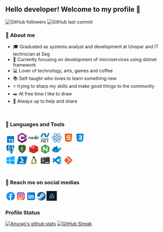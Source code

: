 ## Hello developer! Welcome to my profile :raising_hand:
![GitHub followers](https://img.shields.io/github/followers/YagoBiermann?style=flat-square) ![GitHub last commit](https://img.shields.io/github/last-commit/YagoBiermann/ChessGame?style=flat-square)
<br />

### :book: **About me**
* :mortar_board: Graduated as systems analyst and development at Unopar and IT technician at Seg
* :dart: Currently focusing on development of microservices using dotnet framework
* :computer: Lover of technology, arts, games and coffee
* :books: Self-taught who loves to learn something new
* ⚡ trying to sharp my skills and make good things to the community
* :black_nib: At free time I like to draw
* :speech_balloon: Always up to help and share
<br />

### :wrench: Languages and Tools
<img alt="Typescript" width="32px" src="./icons/typescript.png" />  <img alt="c#" width="32px" src="./icons/c%23.png" /> <img alt="nodejs" width="32px" src="./icons/nodejs.png" /> <img alt="dotnet" width="32px" src="./icons/dotnet.png" /> <img alt="react" width="32px" src="./icons/react.png" /> <img alt="html" width="32px" src="./icons/html.png" /> <img alt="css" width="32px" src="./icons/css.png" /> <br>
<img alt="postgresql" width="32px" src="./icons/postgresql.png" /> <img alt="mongodb" width="32px" src="./icons/mongodb.png" /> <img alt="redis" width="32px" src="./icons/redis.png" /> <img alt="nginx" width="32px" src="./icons/nginx.png" /> <img alt="docker" width="32px" src="./icons/docker.png" /> <br/>
<img alt="windows-10" width="32px" src="./icons/windows-10.png" /> <img alt="powershell" width="32px" src="./icons/powershell.png" /> <img alt="linux" width="32px" src="./icons/linux.png" /> <img alt="terminal" width="32px" src="./icons/terminal.png" /> <img alt="vscode" width="32px" src="./icons/vscode.png" /> <img alt="git" width="32px" src="./icons/git.png" /> <br>
<br/>

### :telescope: Reach me on social medias

<a href="https://www.facebook.com/yagobiermann">
  <img align="left" alt="Yago Biermann | Facebook" width="32px" src="./icons/facebook.png" />
</a>  
<a href="https://www.instagram.com/yago_biermann">
  <img align="left" alt="Yago Biermann | Instagram" width="32px" src="./icons/instagram.png" />
</a>  
<a href="https://www.linkedin.com/in/yago-biermann">
  <img align="left" alt="Yago Biermann | Linkedin" width="32px" src="./icons/linkedin.png" />
</a>  
<a href="https://steamcommunity.com/id/4E756C6C">
  <img align="left" alt="Yago Biermann | Steam" width="32px" src="./icons/steam.png" />
</a>
<a href="https://www.artstation.com/yagobiermann">
  <img align="left" alt="Yago Biermann | ArtStation" width="32px" src="./icons/ArtStation-logomark-dark.svg" />
</a>
<br/>
<br/>

### Profile Status
[![Anurag's github stats](https://github-readme-stats.vercel.app/api?username=YagoBiermann&show_icons=true&theme=midnight-purple)](https://github.com/anuraghazra/github-readme-stats) [![GitHub Streak](https://github-readme-streak-stats.herokuapp.com/?user=YagoBiermann&theme=dark)](https://github.com/DenverCoder1/github-readme-streak-stats)
